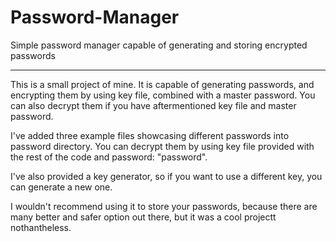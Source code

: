 # Password-Manager
Simple password manager capable of generating and storing encrypted passwords
___

This is a small project of mine. It is capable of generating passwords, and encrypting them by using key file, combined with a master password. You can also decrypt them if you have aftermentioned key file and master password.

I've added three example files showcasing different passwords into password directory. You can decrypt them by using key file provided with the rest of the code and password: "password".

I've also provided a key generator, so if you want to use a different key, you can generate a new one.

I wouldn't recommend using it to store your passwords, because there are many better and safer option out there, but it was a cool projectt nothantheless.
